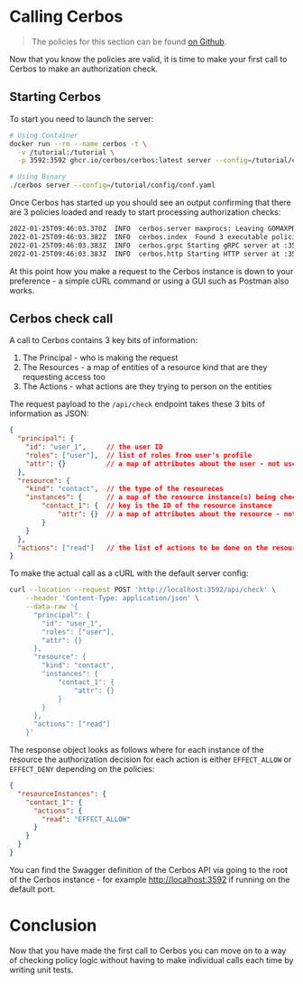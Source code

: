 

# Calling Cerbos

> The policies for this section can be found [on Github](https://github.com/cerbos/tutorial/tree/main/src/04-calling-cerbos/cerbos).

Now that you know the policies are valid, it is time to make your first call to Cerbos to make an authorization check.

## Starting Cerbos
To start you need to launch the server:

```sh
# Using Container
docker run --rm --name cerbos -t \
  -v /tutorial:/tutorial \
  -p 3592:3592 ghcr.io/cerbos/cerbos:latest server --config=/tutorial/config/conf.yaml

# Using Binary
./cerbos server --config=/tutorial/config/conf.yaml
```

Once Cerbos has started up you should see an output confirming that there are 3 policies loaded and ready to start processing authorization checks:

```sh
2022-01-25T09:46:03.370Z  INFO  cerbos.server maxprocs: Leaving GOMAXPROCS=4: CPU quota undefined
2022-01-25T09:46:03.382Z  INFO  cerbos.index  Found 3 executable policies
2022-01-25T09:46:03.383Z  INFO  cerbos.grpc Starting gRPC server at :3593
2022-01-25T09:46:03.383Z  INFO  cerbos.http Starting HTTP server at :3592
````

At this point how you make a request to the Cerbos instance is down to your preference - a simple cURL command or using a GUI such as Postman also works.


## Cerbos check call

A call to Cerbos contains 3 key bits of information:

1. The Principal - who is making the request
2. The Resources - a map of entities of a resource kind that are they requesting access too
3. The Actions - what actions are they trying to person on the entities

The request payload to the `/api/check` endpoint takes these 3 bits of information as JSON:

```json
{
  "principal": {
    "id": "user_1",     // the user ID
    "roles": ["user"],  // list of roles from user's profile
    "attr": {}          // a map of attributes about the user - not used yet
  },
  "resource": {
    "kind": "contact",  // the type of the resoureces
    "instances": {      // a map of the resource instance(s) being checked
        "contact_1": {  // key is the ID of the resource instance
            "attr": {}  // a map of attributes about the resource - not used yet
        }
    }
  },
  "actions": ["read"]   // the list of actions to be done on the resource
}
```

To make the actual call as a cURL with the default server config:

```sh
curl --location --request POST 'http://localhost:3592/api/check' \
    --header 'Content-Type: application/json' \
    --data-raw '{
      "principal": {
        "id": "user_1",
        "roles": ["user"],
        "attr": {}
      },
      "resource": {
        "kind": "contact",
        "instances": {
            "contact_1": {
                "attr": {}
            }
        }
      },
      "actions": ["read"]
    }'
```

The response object looks as follows where for each instance of the resource the authorization decision for each action is either `EFFECT_ALLOW` or `EFFECT_DENY` depending on the policies:

```json
{
  "resourceInstances": {
    "contact_1": {
      "actions": {
        "read": "EFFECT_ALLOW"
      }
    }
  }
}
```

You can find the Swagger definition of the Cerbos API via going to the root of the Cerbos instance - for example [http://localhost:3592](http://localhost:3592) if running on the default port.

# Conclusion

Now that you have made the first call to Cerbos you can move on to a way of checking policy logic without having to make individual calls each time by writing unit tests.